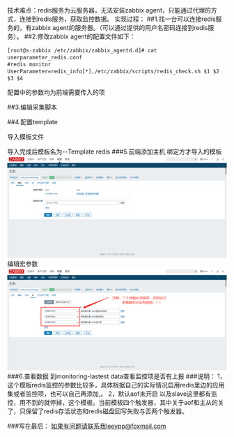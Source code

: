 技术难点：redis服务为云服务器，无法安装zabbix agent，只能通过代理的方式，连接到redis服务，获取监控数据。
实现过程：
##1.找一台可以连接redis服务的，有zabbix agent的服务器。（可以通过提供的用户名密码连接到redis服务）。
##2.修改zabbix agent的配置文件如下：
```
[root@s-zabbix /etc/zabbix/zabbix_agentd.d]# cat userparameter_redis.conf
#redis monitor
UserParameter=redis_info[*],/etc/zabbix/scripts/redis_check.sh $1 $2 $3 $4
```    
配置中的参数均为前端需要传入的项

##3.编辑采集脚本

##4.配置template

导入模板文件

导入完成后模板名为--Template redis
###5.前端添加主机
绑定方才导入的模板
![](https://github.com/leeypp/zabbix_templates/blob/master/img/redis_add_template.png)
编辑宏参数
![](https://github.com/leeypp/zabbix_templates/blob/master/img/redis_edit_template.png)
###6.查看数据
到monitoring-lastest data查看监控项是否有上报
###说明：
1，这个模板redis监控的参数比较多，具体根据自己的实际情况启用redis里边的应用集或者监控项，也可以自己再添加,。
2，默认aof未开启 以及slave这里都有监控，用不到的就停掉，这个模板。当前模板四个触发器，其中关于aof和主从的关了，只保留了redis存活状态和redis磁盘回写失败与否两个触发器。

###写在最后：
如果有问题请联系我leeypp@foxmail.com